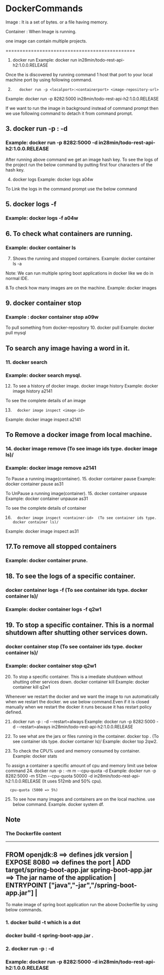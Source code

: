 # DockerCommands

Image : It is a set of bytes. or a file having memory.

Container : When Image is running.

one image can contain multiple projects.

==============================================
1.	  docker run <image-repository-url>
Example:  docker run in28min/todo-rest-api-h2:1.0.0.RELEASE

Once the <containerport> is discovered by running command 1 host that port to your local machine port by using following command.

2.        docker run -p <localport>:<containerport> <image-repository-url>
Example:  	docker run -p 8282:5000 in28min/todo-rest-api-h2:1.0.0.RELEASE

If we want to run the image in background instead of command prompt then we use following command to detach it from command prompt.

## 3.	  docker run -p <localport>:<containerport> -d <image-repository-url>
### Example:  docker run -p 8282:5000 -d in28min/todo-rest-api-h2:1.0.0.RELEASE

After running above command we get an image hash key. To see the logs of the project run the below command by putting first four characters of the hash key.

4. 	  docker logs <first-four-characters-id>
Example:  docker logs a04w

To Link the logs in the command prompt use the below command

## 5. 	  docker logs -f <first-four-characters-id>
### Example:  docker logs -f a04w

## 6. To check what containers are running.
### Example:  docker container ls

7. Shows the running and stopped containers.
Example:  docker container ls -a    

Note: We can run multiple spring boot applications in docker like we do in normal IDE.


8.To check how many images are on the machine.
Example:  docker images

## 9.	  docker container stop <first-four-characters-id>
### Example : docker container stop a09w

To pull something from docker-repository
10.       docker pull <docker-repository>
Example:  docker pull mysql


## To search any image having a word in it.
### 11.       docker search <word>
### Example:  docker search mysql. 

12. To see a history of docker image.
	  docker image history <image-id>
Example:  docker image history a2141

To see the complete details of an image

13.  	  docker image inspect <image-id>
Example:  docker image inspect a2141

## To Remove a docker image from local machine.
### 14.    	  docker image remove <image-id> (To see image ids type. docker image ls)/
### Example:  docker image remove a2141


To Pause a running image(container).
15.    	  docker container pause <container-id>
Example:  docker container pause as31


To UnPause a running image(container).
15.    	  docker container unpause <container-id>
Example:  docker container unpause as31


To see the complete details of container

16.  	  docker image inspect <container-id>  (To see container ids type. docker container ls)/
Example:  docker image inspect as31

## 17.To remove all stopped containers 
### Example:  docker container prune.

## 18. To see the logs of a specific container.
###	          docker container logs -f <container-id> (To see container ids type. docker container ls)/
### Example:  docker container logs -f q2w1

## 19. To stop a specific container. This is a normal shutdown after shutting other services down.
###           docker container stop <container-id> (To see container ids type. docker container ls)/
### Example:  docker container stop q2w1

20. To stop a specific container. This is a imediate shutdown without shutting other services down.
          docker container kill <container-id>
Example:  docker container kill q2w1

Whenever we restart the docker and we want the image to run automatically when we restart the docker.
we use below command.Even if it is closed manually when we restart the docker it runs because it has restart policy defined.

21.	  docker run -p <localport>:<containerport> -d --restart=always <image-repository-url>
Example:  docker run -p 8282:5000 -d --restart=always in28min/todo-rest-api-h2:1.0.0.RELEASE

22.   To see what are the jars or files running in the container.
	  docker top <container-id>.   (To see container ids type. docker container ls)/
Example:  docker top 2qw2. 

23.   To check the CPU% used and memory consumed by container.
Example:  docker stats

To assign a container a specific amount of cpu and memory limit use below command
24.	  docker run -p <localport>:<containerport> -m <number>m --cpu-quota <number> -d <image-repository-url>
Example:  docker run -p 8282:5000 -m 512m --cpu-quota 50000 -d in28min/todo-rest-api-h2:1.0.0.RELEASE (It uses 512mb and 50% cpu).
	  
	  cpu-quota (5000 => 5%)


25. To see how many images and containers are on the local machine. use below command.
Example. docker system df.


## Note

### The Dockerfile content
-------------------------------------------------------------------------------------------------
FROM openjdk:8   ==> defines jdk version                                                         |
EXPOSE 8080      ==> defines the port                                                            |
ADD target/spring-boot-app.jar spring-boot-app.jar    ==> The jar name of the application        |
ENTRYPOINT ["java","-jar","/spring-boot-app.jar"]                                                |
-------------------------------------------------------------------------------------------------

To make image of spring boot application run the above Dockerfile by using below commands.

### 1.  docker build -t <spring-boot-application-jar-name> <root> which is a dot
###    docker build -t spring-boot-app.jar .

### 2.        docker run -p <localport>:<containerport> -d <image-repository-url>
### Example:  docker run -p 8282:5000 -d in28min/todo-rest-api-h2:1.0.0.RELEASE






